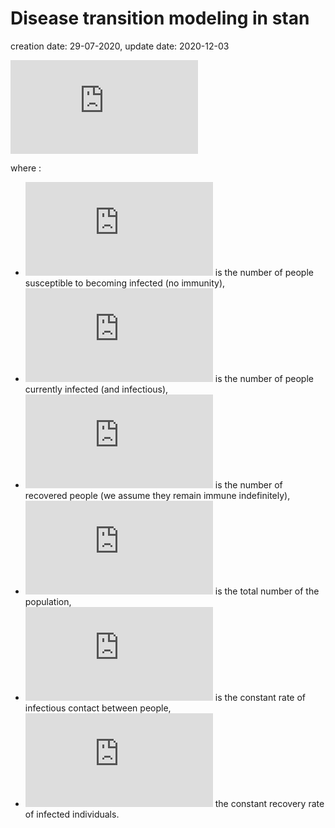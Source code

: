 Disease transition modeling in stan
================
creation date: 29-07-2020, update date: 2020-12-03

![\\begin{aligned}\\frac{S}{dt} = & -\\beta S \\frac{I}{N} \\\\
\\frac{dI}{dt} = & \\beta S\\frac{I}{N} - \\gamma I \\\\ \\frac{dR}{dt}
= & \\gamma I
\\end{aligned}](https://latex.codecogs.com/png.latex?%5Cbegin%7Baligned%7D%5Cfrac%7BS%7D%7Bdt%7D%20%3D%20%26%20-%5Cbeta%20S%20%5Cfrac%7BI%7D%7BN%7D%20%5C%5C%20%5Cfrac%7BdI%7D%7Bdt%7D%20%3D%20%26%20%5Cbeta%20S%5Cfrac%7BI%7D%7BN%7D%20-%20%5Cgamma%20I%20%5C%5C%20%5Cfrac%7BdR%7D%7Bdt%7D%20%3D%20%26%20%5Cgamma%20I%20%5Cend%7Baligned%7D
"\\begin{aligned}\\frac{S}{dt} = & -\\beta S \\frac{I}{N} \\\\ \\frac{dI}{dt} = & \\beta S\\frac{I}{N} - \\gamma I \\\\ \\frac{dR}{dt} = & \\gamma I \\end{aligned}")

where :

  - ![S(t)](https://latex.codecogs.com/png.latex?S%28t%29 "S(t)") is the
    number of people susceptible to becoming infected (no immunity),
  - ![I(t)](https://latex.codecogs.com/png.latex?I%28t%29 "I(t)") is the
    number of people currently infected (and infectious),
  - ![R(t)](https://latex.codecogs.com/png.latex?R%28t%29 "R(t)") is the
    number of recovered people (we assume they remain immune
    indefinitely),
  - ![N](https://latex.codecogs.com/png.latex?N "N") is the total number
    of the population,
  - ![\\beta](https://latex.codecogs.com/png.latex?%5Cbeta "\\beta") is
    the constant rate of infectious contact between people,
  - ![\\gamma](https://latex.codecogs.com/png.latex?%5Cgamma "\\gamma")
    the constant recovery rate of infected individuals.
